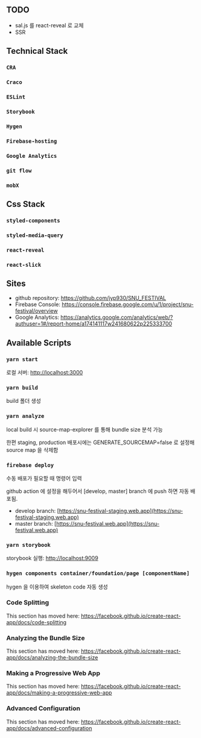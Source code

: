 ## TODO
- sal.js 를 react-reveal 로 교체
- SSR

## Technical Stack

### `CRA`
### `Craco`
### `ESLint`
### `Storybook`
### `Hygen`
### `Firebase-hosting`
### `Google Analytics`
### `git flow`
### `mobX`

## Css Stack

### `styled-components`
### `styled-media-query`
### `react-reveal`
### `react-slick`

## Sites

- github repository: https://github.com/jyp930/SNU_FESTIVAL
- Firebase Console: https://console.firebase.google.com/u/1/project/snu-festival/overview
- Google Analytics: https://analytics.google.com/analytics/web/?authuser=1#/report-home/a174141117w241680622p225333700

## Available Scripts

### `yarn start`

로컬 서버: [http://localhost:3000](http://localhost:3000)

### `yarn build`

build 폴더 생성

### `yarn analyze`

local build 시 source-map-explorer 를 통해 bundle size 분석 가능

한편 staging, production 배포시에는 GENERATE_SOURCEMAP=false 로 설정해
source map 을 삭제함

### `firebase deploy`

수동 배포가 필요할 때 명령어 입력

github action 에 설정을 해두어서 [develop, master] branch 에 push 하면 자동 배포됨.

- develop branch: [https://snu-festival-staging.web.app](https://snu-festival-staging.web.app)
- master branch: [https://snu-festival.web.app](https://snu-festival.web.app)

### `yarn storybook`

storybook 실행: [http://localhost:9009](http://localhost:9009)

### `hygen components container/foundation/page [componentName]`

hygen 을 이용하여 skeleton code 자동 생성

### Code Splitting

This section has moved here: https://facebook.github.io/create-react-app/docs/code-splitting

### Analyzing the Bundle Size

This section has moved here: https://facebook.github.io/create-react-app/docs/analyzing-the-bundle-size

### Making a Progressive Web App

This section has moved here: https://facebook.github.io/create-react-app/docs/making-a-progressive-web-app

### Advanced Configuration

This section has moved here: https://facebook.github.io/create-react-app/docs/advanced-configuration
